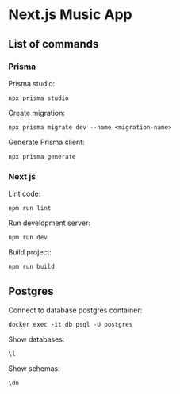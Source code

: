 # Next.js Music App

## List of commands

### Prisma 

Prisma studio:
```
npx prisma studio
```

Create migration:
```
npx prisma migrate dev --name <migration-name>
```

Generate Prisma client:
```
npx prisma generate
```

### Next js

Lint code:
```
npm run lint
```

Run development server:
```
npm run dev
```

Build project:
```
npm run build
```


## Postgres

Connect to database postgres container:
```
docker exec -it db psql -U postgres
```

Show databases:
```
\l
```

Show schemas:
```
\dn
```
